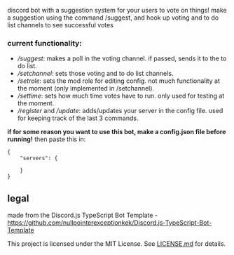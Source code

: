 discord bot with a suggestion system for your users to vote on things!
make a suggestion using the command /suggest, and hook up voting and to do list channels to see successful votes

### current functionality:
- */suggest*: makes a poll in the voting channel. if passed, sends it to the to do list.
- */setchannel*: sets those voting and to do list channels.
- */setrole*: sets the mod role for editing config. not much functionality at the moment (only implemented in /setchannel).
- */settime*: sets how much time votes have to run. only used for testing at the moment.
- */register* and */update*: adds/updates your server in the config file. used for keeping track of the last 3 commands.

**if for some reason you want to use this bot, make a config.json file before running!**
then paste this in:
```
{
    "servers": {

    }
}
```

## legal
made from the Discord.js TypeScript Bot Template - https://github.com/nullpointerexceptionkek/Discord.js-TypeScript-Bot-Template

This project is licensed under the MIT License. See [LICENSE.md](LICENSE.md) for details.
